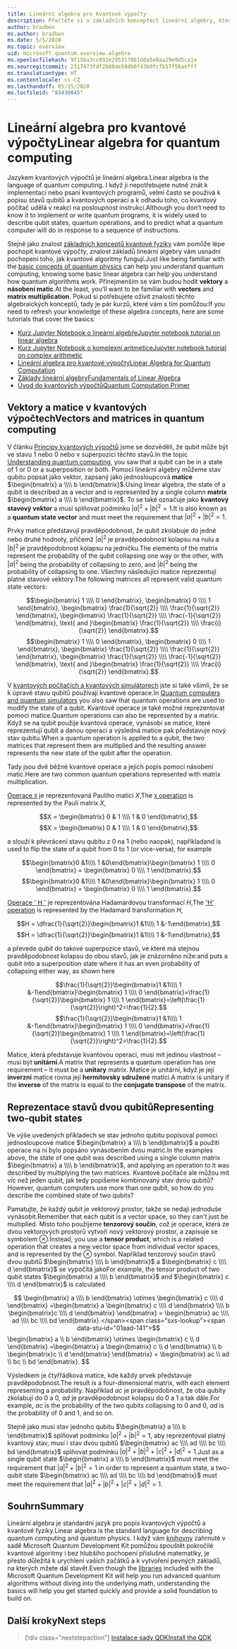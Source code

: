 ```yaml
---
title: Lineární algebra pro kvantové výpočty
description: Přečtěte si o základních konceptech lineární algebry, které jsou potřeba pro pochopení kvantových výpočtů
author: bradben
ms.author: bradben
ms.date: 5/5/2020
ms.topic: overview
uid: microsoft.quantum.overview.algebra
ms.openlocfilehash: 9f156a3cc092e295317061dda5e8aa29e9d5ca1e
ms.sourcegitcommit: 2317473fdf2b80de58db0f43b9fcfb57f56aefff
ms.translationtype: HT
ms.contentlocale: cs-CZ
ms.lasthandoff: 05/15/2020
ms.locfileid: "83430845"
---
```

# <a name="linear-algebra-for-quantum-computing"></a><span data-ttu-id="01aad-103">Lineární algebra pro kvantové výpočty</span><span class="sxs-lookup"><span data-stu-id="01aad-103">Linear algebra for quantum computing</span></span>

<span data-ttu-id="01aad-104">Jazykem kvantových výpočtů je lineární algebra.</span><span class="sxs-lookup"><span data-stu-id="01aad-104">Linear algebra is the language of quantum computing.</span></span> <span data-ttu-id="01aad-105">I když ji nepotřebujete nutně znát k implementaci nebo psaní kvantových programů, velmi často se používá k popisu stavů qubitů a kvantových operací a k odhadu toho, co kvantový počítač udělá v reakci na posloupnost instrukcí.</span><span class="sxs-lookup"><span data-stu-id="01aad-105">Although you don’t need to know it to implement or write quantum programs, it is widely used to describe qubit states, quantum operations, and to predict what a quantum computer will do in response to a sequence of instructions.</span></span>

<span data-ttu-id="01aad-106">Stejně jako znalost [základních konceptů kvantové fyziky](xref:microsoft.quantum.overview.understanding) vám pomůže lépe pochopit kvantové výpočty, znalost základů lineární algebry vám usnadní pochopení toho, jak kvantové algoritmy fungují.</span><span class="sxs-lookup"><span data-stu-id="01aad-106">Just like being familiar with the [basic concepts of quantum physics](xref:microsoft.quantum.overview.understanding) can help you understand quantum computing, knowing some basic linear algebra can help you understand how quantum algorithms work.</span></span> <span data-ttu-id="01aad-107">Přinejmenším se vám budou hodit **vektory** a **násobení matic**.</span><span class="sxs-lookup"><span data-stu-id="01aad-107">At the least, you’ll want to be familiar with **vectors** and **matrix multiplication**.</span></span> <span data-ttu-id="01aad-108">Pokud si potřebujete oživit znalosti těchto algebraických konceptů, tady je pár kurzů, které vám s tím pomůžou:</span><span class="sxs-lookup"><span data-stu-id="01aad-108">If you need to refresh your knowledge of these algebra concepts, here are some tutorials that cover the basics:</span></span>

- [<span data-ttu-id="01aad-109">Kurz Jupyter Notebook o lineární algebře</span><span class="sxs-lookup"><span data-stu-id="01aad-109">Jupyter notebook tutorial on linear algebra</span></span>](https://github.com/microsoft/QuantumKatas/tree/master/tutorials/LinearAlgebra)
- [<span data-ttu-id="01aad-110">Kurz Jupyter Notebook o komplexní aritmetice</span><span class="sxs-lookup"><span data-stu-id="01aad-110">Jupyter notebook tutorial on complex arithmetic</span></span>](https://github.com/microsoft/QuantumKatas/tree/master/tutorials/ComplexArithmetic)
- [<span data-ttu-id="01aad-111">Lineární algebra pro kvantové výpočty</span><span class="sxs-lookup"><span data-stu-id="01aad-111">Linear Algebra for Quantum Computation</span></span>](https://cds.cern.ch/record/1522001/files/978-1-4614-6336-8_BookBackMatter.pdf)
- [<span data-ttu-id="01aad-112">Základy lineární algebry</span><span class="sxs-lookup"><span data-stu-id="01aad-112">Fundamentals of Linear Algebra</span></span>](https://www.math.ubc.ca/~carrell/NB.pdf)
- [<span data-ttu-id="01aad-113">Úvod do kvantových výpočtů</span><span class="sxs-lookup"><span data-stu-id="01aad-113">Quantum Computation Primer</span></span>](https://www.codeproject.com/Articles/5155638/Quantum-Computation-Primer-Part-1#exploring-quantum-superposition)

## <a name="vectors-and-matrices-in-quantum-computing"></a><span data-ttu-id="01aad-114">Vektory a matice v kvantových výpočtech</span><span class="sxs-lookup"><span data-stu-id="01aad-114">Vectors and matrices in quantum computing</span></span>

<span data-ttu-id="01aad-115">V článku [Principy kvantových výpočtů](xref:microsoft.quantum.overview.understanding) jsme se dozvěděli, že qubit může být ve stavu 1 nebo 0 nebo v superpozici těchto stavů.</span><span class="sxs-lookup"><span data-stu-id="01aad-115">In the topic [Understanding quantum computing](xref:microsoft.quantum.overview.understanding), you saw that a qubit can be in a state of 1 or 0 or a superposition or both.</span></span> <span data-ttu-id="01aad-116">Pomocí lineární algebry můžeme stav qubitu popsat jako vektor, zapsaný jako jednosloupcová **matice** $\begin{bmatrix} a \\\\  b \end{bmatrix}$.</span><span class="sxs-lookup"><span data-stu-id="01aad-116">Using linear algebra, the state of a qubit is described as a vector and is represented by a single column **matrix** $\begin{bmatrix} a \\\\  b \end{bmatrix}$.</span></span> <span data-ttu-id="01aad-117">To se také označuje jako **kvantový stavový vektor** a musí splňovat podmínku $|a|^2 + |b|^2 = 1$.</span><span class="sxs-lookup"><span data-stu-id="01aad-117">It is also known as a **quantum state vector** and must meet the requirement that $|a|^2 + |b|^2 = 1$.</span></span>  

<span data-ttu-id="01aad-118">Prvky matice představují pravděpodobnost, že qubit zkolabuje do jedné nebo druhé hodnoty, přičemž $|a|^2$ je pravděpodobnost kolapsu na nulu a $|b|^2$ je pravděpodobnost kolapsu na jedničku.</span><span class="sxs-lookup"><span data-stu-id="01aad-118">The elements of the matrix represent the probability of the qubit collapsing one way or the other, with $|a|^2$ being the probability of collapsing to zero, and $|b|^2$ being the probability of collapsing to one.</span></span> <span data-ttu-id="01aad-119">Všechny následující matice reprezentují platné stavové vektory:</span><span class="sxs-lookup"><span data-stu-id="01aad-119">The following matrices all represent valid quantum state vectors:</span></span>

<span data-ttu-id="01aad-120">$$\begin{bmatrix} 1 \\\\  0 \end{bmatrix}, \begin{bmatrix} 0 \\\\  1 \end{bmatrix}, \begin{bmatrix} \frac{1}{\sqrt{2}} \\\\  \frac{1}{\sqrt{2}} \end{bmatrix}, \begin{bmatrix} \frac{1}{\sqrt{2}} \\\\  \frac{-1}{\sqrt{2}} \end{bmatrix}, \text{ and }\begin{bmatrix} \frac{1}{\sqrt{2}} \\\\  \frac{i}{\sqrt{2}} \end{bmatrix}.$$</span><span class="sxs-lookup"><span data-stu-id="01aad-120">$$\begin{bmatrix} 1 \\\\  0 \end{bmatrix}, \begin{bmatrix} 0 \\\\  1 \end{bmatrix}, \begin{bmatrix} \frac{1}{\sqrt{2}} \\\\  \frac{1}{\sqrt{2}} \end{bmatrix}, \begin{bmatrix} \frac{1}{\sqrt{2}} \\\\  \frac{-1}{\sqrt{2}} \end{bmatrix}, \text{ and }\begin{bmatrix} \frac{1}{\sqrt{2}} \\\\  \frac{i}{\sqrt{2}} \end{bmatrix}.$$</span></span>

<span data-ttu-id="01aad-121">V [kvantových počítačích a kvantových simulátorech](xref:microsoft.quantum.overview.simulators) jste si také všimli, že se k úpravě stavu qubitů používají kvantové operace.</span><span class="sxs-lookup"><span data-stu-id="01aad-121">In [Quantum computers and quantum simulators](xref:microsoft.quantum.overview.simulators) you also saw that quantum operations are used to modify the state of a qubit.</span></span>  <span data-ttu-id="01aad-122">Kvantové operace je také možné reprezentovat pomocí matice.</span><span class="sxs-lookup"><span data-stu-id="01aad-122">Quantum operations can also be represented by a matrix.</span></span> <span data-ttu-id="01aad-123">Když se na qubit použije kvantová operace, vynásobí se matice, které reprezentují qubit a danou operaci a výsledná matice pak představuje nový stav qubitu.</span><span class="sxs-lookup"><span data-stu-id="01aad-123">When a quantum operation is applied to a qubit, the two matrices that represent them are multiplied and the resulting answer represents the new state of the qubit after the operation.</span></span>  

<span data-ttu-id="01aad-124">Tady jsou dvě běžné kvantové operace a jejich popis pomocí násobení matic.</span><span class="sxs-lookup"><span data-stu-id="01aad-124">Here are two common quantum operations represented with matrix multiplication.</span></span>


<span data-ttu-id="01aad-125">[Operace `X`](xref:microsoft.quantum.intrinsic.x) je reprezentovaná Pauliho maticí $X$,</span><span class="sxs-lookup"><span data-stu-id="01aad-125">The [`X` operation](xref:microsoft.quantum.intrinsic.x) is represented by the Pauli matrix $X$,</span></span>

<span data-ttu-id="01aad-126">$$X = \begin{bmatrix} 0 & 1 \\\\ 1 & 0 \end{bmatrix},$$</span><span class="sxs-lookup"><span data-stu-id="01aad-126">$$X = \begin{bmatrix} 0 & 1 \\\\ 1 & 0 \end{bmatrix},$$</span></span>
    
<span data-ttu-id="01aad-127">a slouží k převrácení stavu qubitu z 0 na 1 (nebo naopak), například</span><span class="sxs-lookup"><span data-stu-id="01aad-127">and is used to flip the state of a qubit from 0 to 1 (or vice-versa), for example</span></span>

<span data-ttu-id="01aad-128">$$\begin{bmatrix}0 &1\\\\ 1 &0\end{bmatrix}\begin{bmatrix} 1 \\\\  0 \end{bmatrix} = \begin{bmatrix} 0 \\\\  1 \end{bmatrix}.$$</span><span class="sxs-lookup"><span data-stu-id="01aad-128">$$\begin{bmatrix}0 &1\\\\ 1 &0\end{bmatrix}\begin{bmatrix} 1 \\\\  0 \end{bmatrix} = \begin{bmatrix} 0 \\\\  1 \end{bmatrix}.$$</span></span>

<span data-ttu-id="01aad-129">[Operace ' H '](xref:microsoft.quantum.intrinsic.h) je reprezentována Hadamardovou transformací $H$,</span><span class="sxs-lookup"><span data-stu-id="01aad-129">The ['H' operation](xref:microsoft.quantum.intrinsic.h) is represented by the Hadamard transformation $H$,</span></span>

<span data-ttu-id="01aad-130">$$H = \dfrac{1}{\sqrt{2}}\begin{bmatrix}1 &1\\\\ 1 &-1\end{bmatrix},$$</span><span class="sxs-lookup"><span data-stu-id="01aad-130">$$H = \dfrac{1}{\sqrt{2}}\begin{bmatrix}1 &1\\\\ 1 &-1\end{bmatrix},$$</span></span>

 <span data-ttu-id="01aad-131">a převede qubit do takové superpozice stavů, ve které má stejnou pravděpodobnost kolapsu do obou stavů, jak je znázorněno níže:</span><span class="sxs-lookup"><span data-stu-id="01aad-131">and puts a qubit into a superposition state where it has an even probability of collapsing either way, as shown here</span></span>

<span data-ttu-id="01aad-132">$$\frac{1}{\sqrt{2}}\begin{bmatrix}1 &1\\\\ 1 &-1\end{bmatrix}\begin{bmatrix} 1 \\\\  0 \end{bmatrix}=\frac{1}{\sqrt{2}}\begin{bmatrix} 1 \\\\  1 \end{bmatrix}=\left(\frac{1}{\sqrt{2}}\right)^2=\frac{1}{2}.$$</span><span class="sxs-lookup"><span data-stu-id="01aad-132">$$\frac{1}{\sqrt{2}}\begin{bmatrix}1 &1\\\\ 1 &-1\end{bmatrix}\begin{bmatrix} 1 \\\\  0 \end{bmatrix}=\frac{1}{\sqrt{2}}\begin{bmatrix} 1 \\\\  1 \end{bmatrix}=\left(\frac{1}{\sqrt{2}}\right)^2=\frac{1}{2}.$$</span></span>

<span data-ttu-id="01aad-133">Matice, která představuje kvantovou operaci, musí mít jedinou vlastnost – musí být **unitární**.</span><span class="sxs-lookup"><span data-stu-id="01aad-133">A matrix that represents a quantum operation has one requirement – it must be a **unitary** matrix.</span></span> <span data-ttu-id="01aad-134">Matice je unitární, když je její **inverzní** matice rovna její **hermitovsky sdružené** matici.</span><span class="sxs-lookup"><span data-stu-id="01aad-134">A matrix is unitary if the **inverse** of the matrix is equal to the **conjugate transpose** of the matrix.</span></span>

## <a name="representing-two-qubit-states"></a><span data-ttu-id="01aad-135">Reprezentace stavů dvou qubitů</span><span class="sxs-lookup"><span data-stu-id="01aad-135">Representing two-qubit states</span></span>

<span data-ttu-id="01aad-136">Ve výše uvedených příkladech se stav jednoho qubitu popisoval pomocí jednosloupcové matice $\begin{bmatrix} a \\\\ b \end{bmatrix}$ a použití operace na ni bylo popsáno vynásobením dvou matric.</span><span class="sxs-lookup"><span data-stu-id="01aad-136">In the examples above, the state of one qubit was described using a single column matrix $\begin{bmatrix} a \\\\  b \end{bmatrix}$, and applying an operation to it was described by multiplying the two matrices.</span></span> <span data-ttu-id="01aad-137">Kvantové počítače ale můžou mít víc než jeden qubit, jak tedy popíšeme kombinovaný stav dvou qubitů?</span><span class="sxs-lookup"><span data-stu-id="01aad-137">However, quantum computers use more than one qubit, so how do you describe the combined state of two qubits?</span></span> 

<span data-ttu-id="01aad-138">Pamatujte, že každý qubit je vektorový prostor, takže se nedají jednoduše vynásobit.</span><span class="sxs-lookup"><span data-stu-id="01aad-138">Remember that each qubit is a vector space, so they can't just be multiplied.</span></span> <span data-ttu-id="01aad-139">Místo toho použijeme **tenzorový součin**, což je operace, která ze dvou vektorových prostorů vytvoří nový vektorový prostor, a zapisuje se symbolem $\otimes$.</span><span class="sxs-lookup"><span data-stu-id="01aad-139">Instead, you use a **tensor product**, which is a related operation that creates a new vector space from individual vector spaces, and is represented by the $\otimes$ symbol.</span></span> <span data-ttu-id="01aad-140">Například tenzorový součin stavů dvou qubitů $\begin{bmatrix} \\\\ b \end{bmatrix}$ a $\begin{bmatrix} c \\\\ d \end{bmatrix}$ se vypočítá jako</span><span class="sxs-lookup"><span data-stu-id="01aad-140">For example, the tensor product of two qubit states $\begin{bmatrix} a \\\\  b \end{bmatrix}$ and $\begin{bmatrix} c \\\\  d \end{bmatrix}$ is calculated</span></span>

<span data-ttu-id="01aad-141">$$ \begin{bmatrix} a \\\\  b \end{bmatrix} \otimes \begin{bmatrix} c \\\\  d \end{bmatrix} =\begin{bmatrix} a \begin{bmatrix} c \\\\  d \end{bmatrix} \\\\ b \begin{bmatrix}c \\\\  d \end{bmatrix} \end{bmatrix} = \begin{bmatrix} ac \\\\  ad \\\\  bc \\\\  bd \end{bmatrix}.</span><span class="sxs-lookup"><span data-stu-id="01aad-141">$$ \begin{bmatrix} a \\\\  b \end{bmatrix} \otimes \begin{bmatrix} c \\\\  d \end{bmatrix} =\begin{bmatrix} a \begin{bmatrix} c \\\\  d \end{bmatrix} \\\\ b \begin{bmatrix}c \\\\  d \end{bmatrix} \end{bmatrix} = \begin{bmatrix} ac \\\\  ad \\\\  bc \\\\  bd \end{bmatrix}.</span></span>
$$

<span data-ttu-id="01aad-142">Výsledkem je čtyřřádková matice, kde každý prvek představuje pravděpodobnost.</span><span class="sxs-lookup"><span data-stu-id="01aad-142">The result is a four-dimensional matrix, with each element representing a probability.</span></span> <span data-ttu-id="01aad-143">Například $ac$ je pravděpodobnost, že oba qubity zkolabují do 0 a 0, $ad$ je pravděpodobnost kolapsu do 0 a 1 a tak dále.</span><span class="sxs-lookup"><span data-stu-id="01aad-143">For example, $ac$ is the probability of the two qubits collapsing to 0 and 0, $ad$ is the probability of 0 and 1, and so on.</span></span> 

<span data-ttu-id="01aad-144">Stejně jako musí stav jednoho qubitu $\begin{bmatrix} a \\\\  b \end{bmatrix}$ splňovat podmínku $|a|^2 + |b|^2 = 1$, aby reprezentoval platný kvantový stav, musí i stav dvou qubitů $\begin{bmatrix} ac \\\\  ad \\\\  bc \\\\  bd \end{bmatrix}$ splňovat podmínku $|a|^2 + |b|^2 + |c|^2+ |d|^2 = 1$.</span><span class="sxs-lookup"><span data-stu-id="01aad-144">Just as a single qubit state $\begin{bmatrix} a \\\\  b \end{bmatrix}$ must meet the requirement that $|a|^2 + |b|^2 = 1$ in order to represent a quantum state, a two-qubit state $\begin{bmatrix} ac \\\\  ad \\\\  bc \\\\  bd \end{bmatrix}$ must meet the requirement that $|a|^2 + |b|^2 + |c|^2+ |d|^2 = 1$.</span></span>

## <a name="summary"></a><span data-ttu-id="01aad-145">Souhrn</span><span class="sxs-lookup"><span data-stu-id="01aad-145">Summary</span></span>

<span data-ttu-id="01aad-146">Lineární algebra je standardní jazyk pro popis kvantových výpočtů a kvantové fyziky.</span><span class="sxs-lookup"><span data-stu-id="01aad-146">Linear algebra is the standard language for describing quantum computing and quantum physics.</span></span> <span data-ttu-id="01aad-147">I když vám [knihovny](xref:microsoft.quantum.libraries) zahrnuté v sadě Microsoft Quantum Development Kit pomůžou spouštět pokročilé kvantové algoritmy i bez hlubšího pochopení příslušné matematiky, je přesto důležitá k urychlení vašich začátků a k vytvoření pevných základů, na kterých mžete dál stavět.</span><span class="sxs-lookup"><span data-stu-id="01aad-147">Even though the [libraries](xref:microsoft.quantum.libraries) included with the Microsoft Quantum Development Kit will help you run advanced quantum algorithms without diving into the underlying math, understanding the basics will help you get started quickly and provide a solid foundation to build on.</span></span>

## <a name="next-steps"></a><span data-ttu-id="01aad-148">Další kroky</span><span class="sxs-lookup"><span data-stu-id="01aad-148">Next steps</span></span>

> [!div class="nextstepaction"]
> [<span data-ttu-id="01aad-149">Instalace sady QDK</span><span class="sxs-lookup"><span data-stu-id="01aad-149">Install the QDK</span></span>](xref:microsoft.quantum.install)